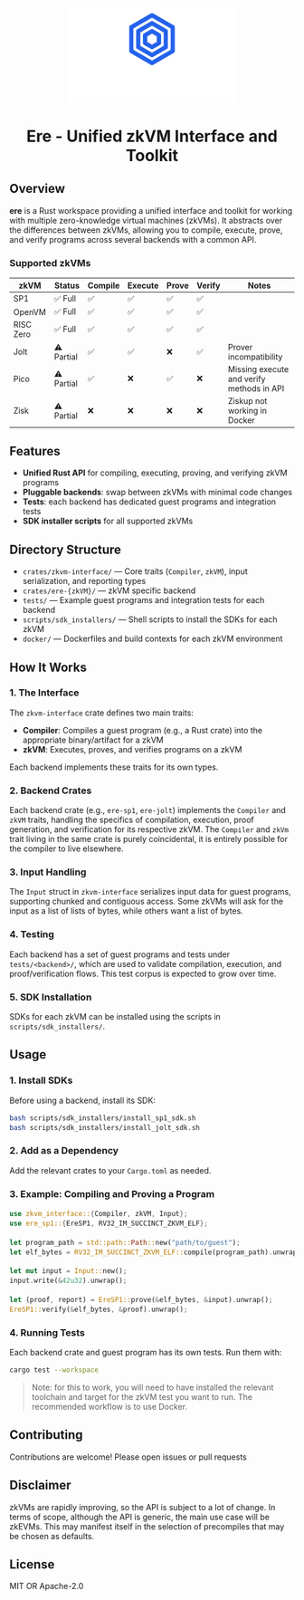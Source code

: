 <p align="center">
  <img src="assets/logo-blue-white.svg" alt="Ere" width="300"/>
</p>

<h1 align="center">Ere - Unified zkVM Interface and Toolkit </h1>

## Overview

**ere** is a Rust workspace providing a unified interface and toolkit for working with multiple zero-knowledge virtual machines (zkVMs). It abstracts over the differences between zkVMs, allowing you to compile, execute, prove, and verify programs across several backends with a common API.

### Supported zkVMs

| zkVM | Status | Compile | Execute | Prove | Verify | Notes |
|------|--------|---------|---------|-------|--------|-------|
| SP1 | ✅ Full | ✅ | ✅ | ✅ | ✅ | |
| OpenVM | ✅ Full | ✅ | ✅ | ✅ | ✅ | |
| RISC Zero | ✅ Full | ✅ | ✅ | ✅ | ✅ | |
| Jolt | ⚠️ Partial | ✅ | ✅ | ❌ | ✅ | Prover incompatibility |
| Pico | ⚠️ Partial | ✅ | ❌ | ✅ | ❌ | Missing execute and verify methods in API |
| Zisk | ⚠️ Partial | ❌ | ❌ | ❌ | ❌ | Ziskup not working in Docker |

## Features

- **Unified Rust API** for compiling, executing, proving, and verifying zkVM programs
- **Pluggable backends**: swap between zkVMs with minimal code changes
- **Tests**: each backend has dedicated guest programs and integration tests
- **SDK installer scripts** for all supported zkVMs

## Directory Structure

- `crates/zkvm-interface/` — Core traits (`Compiler`, `zkVM`), input serialization, and reporting types
- `crates/ere-{zkVM}/` — zkVM specific backend
- `tests/` — Example guest programs and integration tests for each backend
- `scripts/sdk_installers/` — Shell scripts to install the SDKs for each zkVM
- `docker/` — Dockerfiles and build contexts for each zkVM environment

## How It Works

### 1. The Interface

The `zkvm-interface` crate defines two main traits:

- **Compiler**: Compiles a guest program (e.g., a Rust crate) into the appropriate binary/artifact for a zkVM
- **zkVM**: Executes, proves, and verifies programs on a zkVM

Each backend implements these traits for its own types.

### 2. Backend Crates

Each backend crate (e.g., `ere-sp1`, `ere-jolt`) implements the `Compiler` and `zkVM` traits, handling the specifics of compilation, execution, proof generation, and verification for its respective zkVM. The `Compiler` and `zkVm` trait living in the same crate is purely coincidental, it is entirely possible for the compiler to live elsewhere.

### 3. Input Handling

The `Input` struct in `zkvm-interface` serializes input data for guest programs, supporting chunked and contiguous access. Some zkVMs will ask for the input as a list of lists of bytes, while others want a list of bytes.

### 4. Testing

Each backend has a set of guest programs and tests under `tests/<backend>/`, which are used to validate compilation, execution, and proof/verification flows. This test corpus is expected to grow over time.

### 5. SDK Installation

SDKs for each zkVM can be installed using the scripts in `scripts/sdk_installers/`.

## Usage

### 1. Install SDKs

Before using a backend, install its SDK:

```sh
bash scripts/sdk_installers/install_sp1_sdk.sh
bash scripts/sdk_installers/install_jolt_sdk.sh
```

### 2. Add as a Dependency

Add the relevant crates to your `Cargo.toml` as needed.

### 3. Example: Compiling and Proving a Program

```rust
use zkvm_interface::{Compiler, zkVM, Input};
use ere_sp1::{EreSP1, RV32_IM_SUCCINCT_ZKVM_ELF};

let program_path = std::path::Path::new("path/to/guest");
let elf_bytes = RV32_IM_SUCCINCT_ZKVM_ELF::compile(program_path).unwrap();

let mut input = Input::new();
input.write(&42u32).unwrap();

let (proof, report) = EreSP1::prove(&elf_bytes, &input).unwrap();
EreSP1::verify(&elf_bytes, &proof).unwrap();
```

### 4. Running Tests

Each backend crate and guest program has its own tests. Run them with:

```sh
cargo test --workspace
```

> Note: for this to work, you will need to have installed the relevant toolchain and target for the zkVM test you want to run. The recommended workflow is to use Docker.

## Contributing

Contributions are welcome! Please open issues or pull requests

## Disclaimer

zkVMs are rapidly improving, so the API is subject to a lot of change. In terms of scope, although the API is generic, the main use case will be zkEVMs. This may manifest itself in the selection of precompiles that
may be chosen as defaults.

## License

MIT OR Apache-2.0
